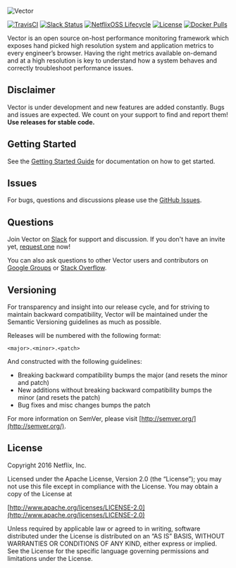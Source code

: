 ![Vector](vector.png)

[![TravisCI](https://img.shields.io/travis/Netflix/vector.svg)](https://travis-ci.org/Netflix/vector)
[![Slack Status](https://slack.getvector.io/badge.svg)](https://slack.getvector.io/)
[![NetflixOSS Lifecycle](https://img.shields.io/osslifecycle/Netflix/vector.svg)]()
[![License](https://img.shields.io/github/license/Netflix/vector.svg)](http://www.apache.org/licenses/LICENSE-2.0)
[![Docker Pulls](https://img.shields.io/docker/pulls/netflixoss/vector.svg)](https://hub.docker.com/r/netflixoss/vector/)


Vector is an open source on-host performance monitoring framework which exposes hand picked high resolution system and application metrics to every engineer’s browser. Having the right metrics available on-demand and at a high resolution is key to understand how a system behaves and correctly troubleshoot performance issues.

## Disclaimer

Vector is under development and new features are added constantly. Bugs and issues are expected. We count on your support to find and report them! **Use releases for stable code.**

## Getting Started

See the [Getting Started Guide](http://getvector.io/docs/getting-started.html) for documentation on how to get started.

## Issues

For bugs, questions and discussions please use the [GitHub Issues](https://github.com/Netflix/vector/issues).

## Questions

Join Vector on [Slack](https://vectoross.slack.com/) for support and discussion. If you don't have an invite yet, [request one](http://slack.getvector.io/) now!

You can also ask questions to other Vector users and contributors on [Google Groups](https://groups.google.com/forum/#!forum/vector-users) or [Stack Overflow](http://stackoverflow.com/questions/tagged/vectoross).

## Versioning

For transparency and insight into our release cycle, and for striving to maintain backward compatibility, Vector will be maintained under the Semantic Versioning guidelines as much as possible.

Releases will be numbered with the following format:

`<major>.<minor>.<patch>`

And constructed with the following guidelines:

* Breaking backward compatibility bumps the major (and resets the minor and patch)
* New additions without breaking backward compatibility bumps the minor (and resets the patch)
* Bug fixes and misc changes bumps the patch

For more information on SemVer, please visit [http://semver.org/](http://semver.org/).

## License

Copyright 2016 Netflix, Inc.

Licensed under the Apache License, Version 2.0 (the “License”); you may not use this file except in compliance with the License. You may obtain a copy of the License at

[http://www.apache.org/licenses/LICENSE-2.0](http://www.apache.org/licenses/LICENSE-2.0)

Unless required by applicable law or agreed to in writing, software distributed under the License is distributed on an “AS IS” BASIS, WITHOUT WARRANTIES OR CONDITIONS OF ANY KIND, either express or implied. See the License for the specific language governing permissions and limitations under the License.
